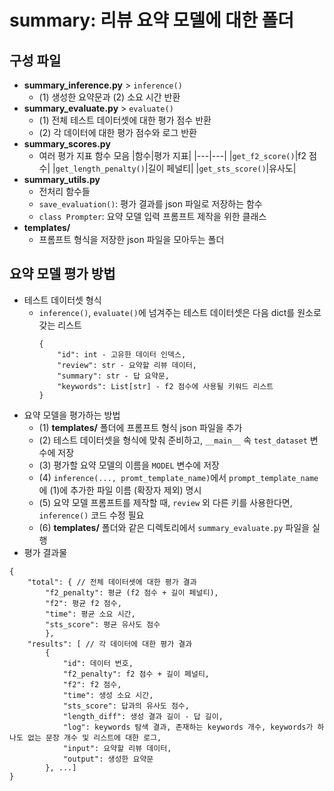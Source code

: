 # summary: 리뷰 요약 모델에 대한 폴더

## 구성 파일

- **summary_inference.py** > `inference()`
  - (1) 생성한 요약문과 (2) 소요 시간 반환
- **summary_evaluate.py** > `evaluate()`
  - (1) 전체 테스트 데이터셋에 대한 평가 점수 반환
  - (2) 각 데이터에 대한 평가 점수와 로그 반환
- **summary_scores.py**
  - 여러 평가 지표 함수 모음
    |함수|평가 지표|
    |---|---|
    |`get_f2_score()`|f2 점수|
    |`get_length_penalty()`|길이 페널티|
    |`get_sts_score()`|유사도|
- **summary_utils.py**
  - 전처리 함수들
  - `save_evaluation()`: 평가 결과를 json 파일로 저장하는 함수
  - `class Prompter`: 요약 모델 입력 프롬프트 제작을 위한 클래스
- **templates/**
  - 프롬프트 형식을 저장한 json 파일을 모아두는 폴더

## 요약 모델 평가 방법

- 테스트 데이터셋 형식
  - `inference()`, `evaluate()`에 넘겨주는 테스트 데이터셋은 다음 dict를 원소로 갖는 리스트
    ```
    {
        "id": int - 고유한 데이터 인덱스,
        "review": str - 요약할 리뷰 데이터,
        "summary": str - 답 요약문,
        "keywords": List[str] - f2 점수에 사용될 키워드 리스트
    }
    ```
- 요약 모델을 평가하는 방법
  - (1) **templates/** 폴더에 프롬프트 형식 json 파일을 추가
  - (2) 테스트 데이터셋을 형식에 맞춰 준비하고, `__main__` 속 `test_dataset` 변수에 저장
  - (3) 평가할 요약 모델의 이름을 `MODEL` 변수에 저장
  - (4) `inference(..., promt_template_name)`에서 `prompt_template_name`에 (1)에 추가한 파일 이름 (확장자 제외) 명시
  - (5) 요약 모델 프롬프트를 제작할 때, `review` 외 다른 키를 사용한다면, `inference()` 코드 수정 필요
  - (6) **templates/** 폴더와 같은 디렉토리에서 `summary_evaluate.py` 파일을 실행
- 평가 결과물
```
{
    "total": { // 전체 데이터셋에 대한 평가 결과
        "f2_penalty": 평균 (f2 점수 + 길이 페널티), 
        "f2": 평균 f2 점수, 
        "time": 평균 소요 시간, 
        "sts_score": 평균 유사도 점수
        }, 
    "results": [ // 각 데이터에 대한 평가 결과
        {
            "id": 데이터 번호, 
            "f2_penalty": f2 점수 + 길이 페널티, 
            "f2": f2 점수, 
            "time": 생성 소요 시간, 
            "sts_score": 답과의 유사도 점수, 
            "length_diff": 생성 결과 길이 - 답 길이, 
            "log": keywords 탐색 결과, 존재하는 keywords 개수, keywords가 하나도 없는 문장 개수 및 리스트에 대한 로그, 
            "input": 요약할 리뷰 데이터, 
            "output": 생성한 요약문
        }, ...]
}
```

